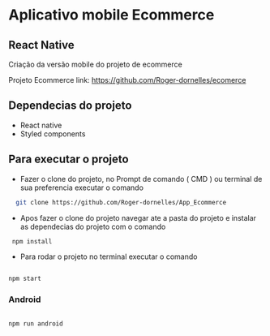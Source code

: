 

#  Aplicativo mobile Ecommerce



## React Native 

Criação da versão mobile do projeto de ecommerce

 Projeto Ecommerce link:  https://github.com/Roger-dornelles/ecomerce

## Dependecias do projeto

- React native
- Styled components




## Para executar o projeto
- Fazer o clone do projeto, no Prompt de comando ( CMD ) ou terminal de sua preferencia executar o comando

```bash
  git clone https://github.com/Roger-dornelles/App_Ecommerce
```

- Apos fazer o clone do projeto navegar ate a pasta do projeto e instalar as dependecias do projeto com o comando
```bash
 npm install
```
- Para rodar o projeto no terminal executar o comando

```bash

npm start

```



### Android

```bash

npm run android

```



